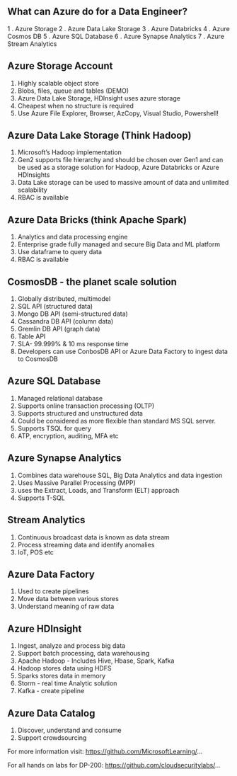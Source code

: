 
What can Azure do for a Data Engineer?
-------------------
1 . Azure Storage
2 . Azure Data Lake Storage
3 . Azure Databricks
4 . Azure Cosmos DB
5 . Azure SQL Database
6 . Azure Synapse Analytics
7 . Azure Stream Analytics



Azure Storage Account
-------------------
1.  Highly scalable object store
1.  Blobs, files, queue and tables (DEMO)
1.  Azure Data Lake Storage, HDInsight  uses azure storage
1.  Cheapest when no structure is required
1.  Use Azure File Explorer, Browser, AzCopy, Visual Studio, Powershell!


Azure Data Lake Storage (Think Hadoop)
-------------------
1.  Microsoft’s Hadoop implementation
1.  Gen2 supports file hierarchy and should be chosen over Gen1 and can be used as a storage solution for Hadoop, Azure Databricks or Azure HDInsights
1.  Data Lake storage can be used to massive amount of data and unlimited scalability
1.  RBAC is available

Azure Data Bricks (think Apache Spark)
-------------------
1.  Analytics and data processing engine
1.  Enterprise grade fully managed and secure Big Data and ML platform
1.  Use dataframe to query data
1.  RBAC is available

CosmosDB - the planet scale solution
-------------------
1.  Globally distributed, multimodel
1.  SQL API (structured data)
1.  Mongo DB API (semi-structured data)
1.  Cassandra DB API (column data)
1.  Gremlin DB API (graph data)
1.  Table API
1.  SLA- 99.999% & 10 ms response time
1.  Developers can use ConbosDB API or Azure Data Factory to ingest data to CosmosDB

Azure SQL Database
-------------------
1.  Managed relational database
1.  Supports online transaction processing (OLTP)
1.  Supports structured and unstructured data
1.  Could be considered as more flexible than standard MS SQL server.
1.  Supports TSQL for query
1.  ATP, encryption, auditing, MFA etc

Azure Synapse Analytics
-------------------
1.  Combines data warehouse SQL, Big Data Analytics and data ingestion
1.  Uses Massive Parallel Processing (MPP)
1.  uses the Extract, Loads, and Transform (ELT) approach
1.  Supports T-SQL

Stream Analytics
------------------
1.  Continuous broadcast data is known as data stream
1.  Process streaming data and identify anomalies
1.  IoT, POS etc



Azure Data Factory
-------------------
1.  Used to create pipelines
1.  Move data between various stores
1.  Understand meaning of raw data



Azure HDInsight
-------------------
1.  Ingest, analyze and process big data
1.  Support batch processing, data warehousing
1.  Apache Hadoop - Includes Hive, Hbase, Spark, Kafka
1.  Hadoop stores data using HDFS
1.  Sparks stores data in memory
1.  Storm - real time Analytic solution
1.  Kafka - create pipeline



Azure Data Catalog
-------------------
1.  Discover, understand and consume
1.  Support crowdsourcing


For more information visit:
https://github.com/MicrosoftLearning/...


For all hands on labs for DP-200:
https://github.com/cloudsecuritylabs/...

